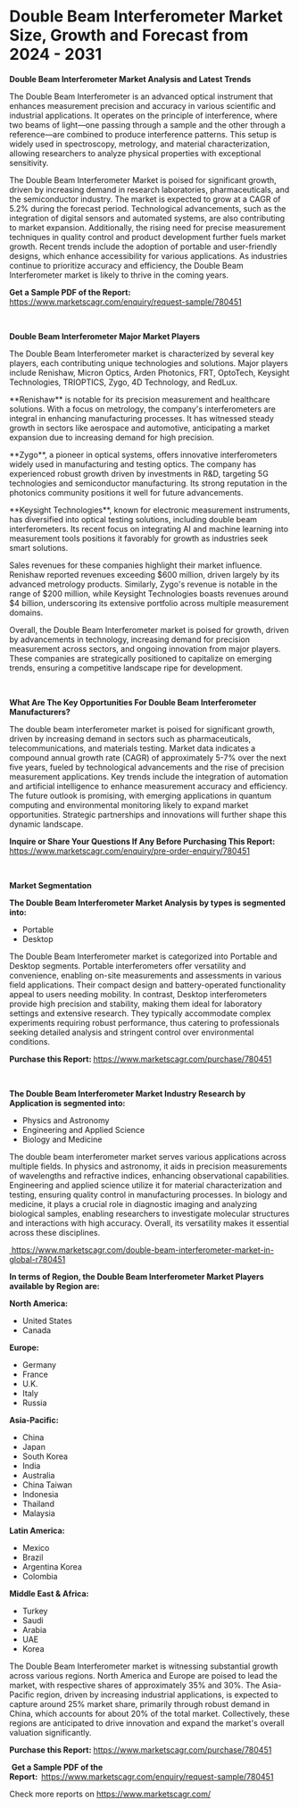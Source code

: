 <p><h1>Double Beam Interferometer Market Size, Growth and Forecast from 2024 - 2031</h1></p><p><strong>Double Beam Interferometer Market Analysis and Latest Trends</strong></p>
<p><p>The Double Beam Interferometer is an advanced optical instrument that enhances measurement precision and accuracy in various scientific and industrial applications. It operates on the principle of interference, where two beams of light—one passing through a sample and the other through a reference—are combined to produce interference patterns. This setup is widely used in spectroscopy, metrology, and material characterization, allowing researchers to analyze physical properties with exceptional sensitivity.</p><p>The Double Beam Interferometer Market is poised for significant growth, driven by increasing demand in research laboratories, pharmaceuticals, and the semiconductor industry. The market is expected to grow at a CAGR of 5.2% during the forecast period. Technological advancements, such as the integration of digital sensors and automated systems, are also contributing to market expansion. Additionally, the rising need for precise measurement techniques in quality control and product development further fuels market growth. Recent trends include the adoption of portable and user-friendly designs, which enhance accessibility for various applications. As industries continue to prioritize accuracy and efficiency, the Double Beam Interferometer market is likely to thrive in the coming years.</p></p>
<p><strong>Get a Sample PDF of the Report:&nbsp;</strong> <a href="https://www.marketscagr.com/enquiry/request-sample/780451?utm_campaign=1944&utm_medium=2&utm_source=Github&utm_content=ia&utm_term=30122024&utm_id=double-beam-interferometer">https://www.marketscagr.com/enquiry/request-sample/780451</a></p>
<p>&nbsp;</p>
<p><strong>Double Beam Interferometer Major Market Players</strong></p>
<p><p>The Double Beam Interferometer market is characterized by several key players, each contributing unique technologies and solutions. Major players include Renishaw, Micron Optics, Arden Photonics, FRT, OptoTech, Keysight Technologies, TRIOPTICS, Zygo, 4D Technology, and RedLux.</p><p>**Renishaw** is notable for its precision measurement and healthcare solutions. With a focus on metrology, the company's interferometers are integral in enhancing manufacturing processes. It has witnessed steady growth in sectors like aerospace and automotive, anticipating a market expansion due to increasing demand for high precision.</p><p>**Zygo**, a pioneer in optical systems, offers innovative interferometers widely used in manufacturing and testing optics. The company has experienced robust growth driven by investments in R&D, targeting 5G technologies and semiconductor manufacturing. Its strong reputation in the photonics community positions it well for future advancements.</p><p>**Keysight Technologies**, known for electronic measurement instruments, has diversified into optical testing solutions, including double beam interferometers. Its recent focus on integrating AI and machine learning into measurement tools positions it favorably for growth as industries seek smart solutions.</p><p>Sales revenues for these companies highlight their market influence. Renishaw reported revenues exceeding $600 million, driven largely by its advanced metrology products. Similarly, Zygo's revenue is notable in the range of $200 million, while Keysight Technologies boasts revenues around $4 billion, underscoring its extensive portfolio across multiple measurement domains.</p><p>Overall, the Double Beam Interferometer market is poised for growth, driven by advancements in technology, increasing demand for precision measurement across sectors, and ongoing innovation from major players. These companies are strategically positioned to capitalize on emerging trends, ensuring a competitive landscape ripe for development.</p></p>
<p>&nbsp;</p>
<p><strong>What Are The Key Opportunities For Double Beam Interferometer Manufacturers?</strong></p>
<p><p>The double beam interferometer market is poised for significant growth, driven by increasing demand in sectors such as pharmaceuticals, telecommunications, and materials testing. Market data indicates a compound annual growth rate (CAGR) of approximately 5-7% over the next five years, fueled by technological advancements and the rise of precision measurement applications. Key trends include the integration of automation and artificial intelligence to enhance measurement accuracy and efficiency. The future outlook is promising, with emerging applications in quantum computing and environmental monitoring likely to expand market opportunities. Strategic partnerships and innovations will further shape this dynamic landscape.</p></p>
<p><strong>Inquire or Share Your Questions If Any Before Purchasing This Report:</strong> <a href="https://www.marketscagr.com/enquiry/pre-order-enquiry/780451?utm_campaign=1944&utm_medium=2&utm_source=Github&utm_content=ia&utm_term=30122024&utm_id=double-beam-interferometer">https://www.marketscagr.com/enquiry/pre-order-enquiry/780451</a></p>
<p>&nbsp;</p>
<p><strong>Market Segmentation</strong></p>
<p><strong>The Double Beam Interferometer Market Analysis by types is segmented into:</strong></p>
<p><ul><li>Portable</li><li>Desktop</li></ul></p>
<p><p>The Double Beam Interferometer market is categorized into Portable and Desktop segments. Portable interferometers offer versatility and convenience, enabling on-site measurements and assessments in various field applications. Their compact design and battery-operated functionality appeal to users needing mobility. In contrast, Desktop interferometers provide high precision and stability, making them ideal for laboratory settings and extensive research. They typically accommodate complex experiments requiring robust performance, thus catering to professionals seeking detailed analysis and stringent control over environmental conditions.</p></p>
<p><strong>Purchase this Report:&nbsp;</strong><a href="https://www.marketscagr.com/purchase/780451?utm_campaign=1944&utm_medium=2&utm_source=Github&utm_content=ia&utm_term=30122024&utm_id=double-beam-interferometer">https://www.marketscagr.com/purchase/780451</a></p>
<p>&nbsp;</p>
<p><strong>The Double Beam Interferometer Market Industry Research by Application is segmented into:</strong></p>
<p><ul><li>Physics and Astronomy</li><li>Engineering and Applied Science</li><li>Biology and Medicine</li></ul></p>
<p><p>The double beam interferometer market serves various applications across multiple fields. In physics and astronomy, it aids in precision measurements of wavelengths and refractive indices, enhancing observational capabilities. Engineering and applied science utilize it for material characterization and testing, ensuring quality control in manufacturing processes. In biology and medicine, it plays a crucial role in diagnostic imaging and analyzing biological samples, enabling researchers to investigate molecular structures and interactions with high accuracy. Overall, its versatility makes it essential across these disciplines.</p></p>
<p><a href="https://www.marketscagr.com/double-beam-interferometer-market-in-global-r780451?utm_campaign=1944&utm_medium=2&utm_source=Github&utm_content=ia&utm_term=30122024&utm_id=double-beam-interferometer">&nbsp;https://www.marketscagr.com/double-beam-interferometer-market-in-global-r780451</a></p>
<p><strong>In terms of Region, the Double Beam Interferometer Market Players available by Region are:</strong></p>
<p>
    <p> <strong> North America: </strong>
        <ul>
            <li>United States</li>
            <li>Canada</li>
        </ul>
        </p> 
    <p> <strong> Europe: </strong>
        <ul>
            <li>Germany</li>
            <li>France</li>
            <li>U.K.</li>
            <li>Italy</li>
            <li>Russia</li>
        </ul>
        </p> 
    <p> <strong> Asia-Pacific: </strong>
        <ul>
            <li>China</li>
            <li>Japan</li>
            <li>South Korea</li>
            <li>India</li>
            <li>Australia</li>
            <li>China Taiwan</li>
            <li>Indonesia</li>
            <li>Thailand</li>
            <li>Malaysia</li>
        </ul>
        </p> 
    <p> <strong> Latin America: </strong>
        <ul>
            <li>Mexico</li>
            <li>Brazil</li>
            <li>Argentina Korea</li>
            <li>Colombia</li>
        </ul>
        </p> 
    <p> <strong> Middle East & Africa: </strong>
        <ul>
            <li>Turkey</li>
            <li>Saudi</li>
            <li>Arabia</li>
            <li>UAE</li>
            <li>Korea</li>
        </ul>
    </p>
    </p>
<p><p>The Double Beam Interferometer market is witnessing substantial growth across various regions. North America and Europe are poised to lead the market, with respective shares of approximately 35% and 30%. The Asia-Pacific region, driven by increasing industrial applications, is expected to capture around 25% market share, primarily through robust demand in China, which accounts for about 20% of the total market. Collectively, these regions are anticipated to drive innovation and expand the market's overall valuation significantly.</p></p>
<p><strong>Purchase this Report: </strong><a href="https://www.marketscagr.com/purchase/780451?utm_campaign=1944&utm_medium=2&utm_source=Github&utm_content=ia&utm_term=30122024&utm_id=double-beam-interferometer">https://www.marketscagr.com/purchase/780451</a></p>
<p>&nbsp;<strong>Get a Sample PDF of the Report:&nbsp;&nbsp;</strong><a href="https://www.marketscagr.com/enquiry/request-sample/780451?utm_campaign=1944&utm_medium=2&utm_source=Github&utm_content=ia&utm_term=30122024&utm_id=double-beam-interferometer">https://www.marketscagr.com/enquiry/request-sample/780451</a></p>
<p><strong></strong></p>
<p>Check more reports on <a href="https://www.marketscagr.com/?utm_campaign=1944&utm_medium=2&utm_source=Github&utm_content=ia&utm_term=30122024&utm_id=double-beam-interferometer">https://www.marketscagr.com/</a></p>